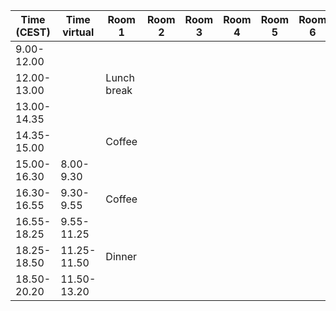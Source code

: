 | Time (CEST) 	| Time virtual 	| Room 1      	| Room 2 	| Room 3 	| Room 4 	| Room 5 	| Room 6 	| Room 7 	|
|-------------	|--------------	|-------------	|--------	|--------	|--------	|--------	|--------	|--------	|
| 9.00-12.00  	|              	|             	|        	|        	|        	|        	|        	|        	|
| 12.00-13.00 	|              	| Lunch break 	|        	|        	|        	|        	|        	|        	|
| 13.00-14.35 	|              	|             	|        	|        	|        	|        	|        	|        	|
| 14.35-15.00 	|              	| Coffee      	|        	|        	|        	|        	|        	|        	|
| 15.00-16.30 	| 8.00-9.30    	|             	|        	|        	|        	|        	|        	|        	|
| 16.30-16.55 	| 9.30-9.55    	| Coffee      	|        	|        	|        	|        	|        	|        	|
| 16.55-18.25 	| 9.55-11.25   	|             	|        	|        	|        	|        	|        	|        	|
| 18.25-18.50 	| 11.25-11.50  	| Dinner      	|        	|        	|        	|        	|        	|        	|
| 18.50-20.20 	| 11.50-13.20  	|             	|        	|        	|        	|        	|        	|        	|

